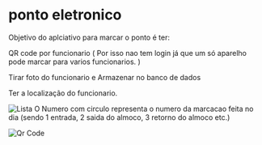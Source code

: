 # ponto eletronico
Objetivo do aplciativo para marcar o ponto é ter: 

QR code por funcionario ( Por isso nao tem login já que um só aparelho pode marcar para varios funcionarios. )

Tirar foto do funcionario e Armazenar no banco de dados

Ter a localização do funcionario.



![Lista](https://github.com/kalavh/pontoeletronico/blob/master/Screenshots/lista.jpeg)
O Numero com circulo representa o numero da marcacao feita no dia (sendo 1 entrada, 2 saida do almoco, 3 retorno do almoco etc.)

![Qr Code](https://github.com/kalavh/pontoeletronico/blob/master/Screenshots/qrcode.jpeg)